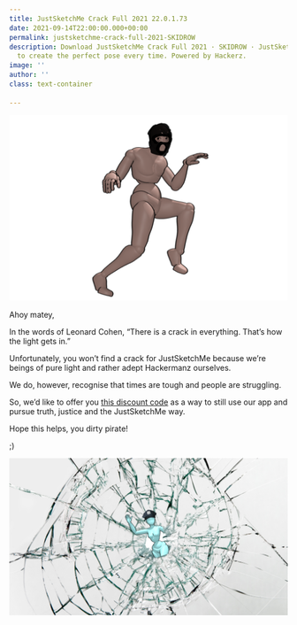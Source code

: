 ```yaml
---
title: JustSketchMe Crack Full 2021 22.0.1.73
date: 2021-09-14T22:00:00.000+00:00
permalink: justsketchme-crack-full-2021-SKIDROW
description: Download JustSketchMe Crack Full 2021 · SKIDROW · JustSketchMe 2021 ...
  to create the perfect pose every time. Powered by Hackerz.
image: ''
author: ''
class: text-container

---
```

![](/uploads/untitled_artwork-2.png)

Ahoy matey,

In the words of Leonard Cohen, “There is a crack in everything. That’s how the light gets in.”

Unfortunately, you won’t find a crack for JustSketchMe because we’re beings of pure light and rather adept Hackermanz ourselves.

We do, however, recognise that times are tough and people are struggling.

So, we’d like to offer you [this discount code](https://justsketchme.lemonsqueezy.com/checkout/buy/f8000aac-27e9-4674-916e-753b7096e7e1?discount=0&checkout[discount_code]=PIRACYKILLS) as a way to still use our app and pursue truth, justice and the JustSketchMe way.

Hope this helps, you dirty pirate!

;)

![](/uploads/blogimages-planetary.png)